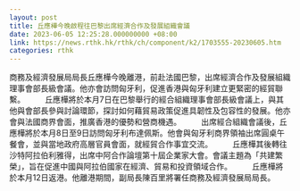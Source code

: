 ```yaml
---
layout: post
title: 丘應樺今晚啟程往巴黎出席經濟合作及發展組織會議
date: 2023-06-05 12:25:28.000000000 +08:00
link: https://news.rthk.hk/rthk/ch/component/k2/1703555-20230605.htm
categories: rthk
---
```


商務及經濟發展局局長丘應樺今晚離港，前赴法國巴黎，出席經濟合作及發展組織理事會部長級會議。他亦會訪問匈牙利，促進香港與匈牙利建立更緊密的經貿聯繫。
　　 
丘應樺將於本月7日在巴黎舉行的經合組織理事會部長級會議上，與其他與會部長參與討論環節，探討如何藉貿易政策促進具韌性及包容性的發展。他亦會與法國商界會面，推廣香港的優勢和營商機遇。
　　 
出席經合組織會議後，丘應樺將於本月8日至9日訪問匈牙利布達佩斯。他會與匈牙利商界領袖出席圓桌午餐會，並與當地政府高層官員會面，就經貿合作事宜交流。
　　 
丘應樺其後轉往沙特阿拉伯利雅得，出席中阿合作論壇第十屆企業家大會。會議主題為「共建繁榮」，旨在促進中國與阿拉伯國家在經濟、貿易和投資領域合作。
　　 
丘應樺將於本月12日返港。他離港期間，副局長陳百里將署任商務及經濟發展局局長。
